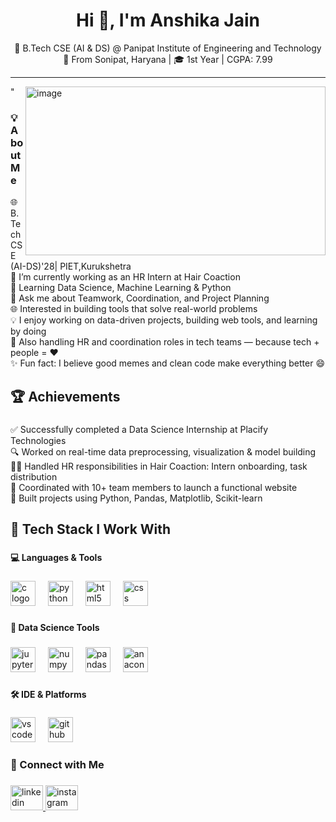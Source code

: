 <h1 align="center">Hi 👋, I'm Anshika Jain</h1>

<p align="center">
  🌱 B.Tech CSE (AI & DS) @ Panipat Institute of Engineering and Technology  
  <br>📍 From Sonipat, Haryana | 🎓 1st Year | CGPA: 7.99
</p>

---
"<img align= "right" width="480" height="270" alt="image" src="https://github.com/user-attachments/assets/f0fa2ff9-9bf9-4ae3-8606-d9610f4bbd09" />


### 💡 About Me
<p align="left">🌐 B.Tech CSE (AI-DS)'28| PIET,Kurukshetra  <br>🔭 I’m currently working as an HR Intern at Hair Coaction<br>🤖 Learning Data Science, Machine Learning & Python<br>💬 Ask me about Teamwork, Coordination, and Project Planning<br>🌐 Interested in building tools that solve real-world problems<br>💡 I enjoy working on data-driven projects, building web tools, and learning by doing  <br>🤝 Also handling HR and coordination roles in tech teams — because tech + people = ❤<br>✨ Fun fact: I believe good memes and clean code make everything better 😄</p>

###

<h2 align="left">🏆 Achievements</h2>

###

<p align="left">✅ Successfully completed a Data Science Internship at Placify Technologies  <br>🔍 Worked on real-time data preprocessing, visualization & model building  <br>👩‍💼 Handled HR responsibilities in Hair Coaction: Intern onboarding, task distribution  <br>🌟 Coordinated with 10+ team members to launch a functional website  <br>🚀 Built projects using Python, Pandas, Matplotlib, Scikit-learn</p>

###

<h2 align="left">🚀 Tech Stack I Work With</h2>

###

<h4 align="left">💻 Languages & Tools</h4>

###

<div align="left">
  <img src="https://cdn.jsdelivr.net/gh/devicons/devicon/icons/c/c-original.svg" height="40" alt="c logo"  />
  <img width="12" />
  <img src="https://cdn.jsdelivr.net/gh/devicons/devicon/icons/python/python-original.svg" height="40" alt="python logo"  />
  <img width="12" />
  <img src="https://cdn.jsdelivr.net/gh/devicons/devicon/icons/html5/html5-original.svg" height="40" alt="html5 logo"  />
  <img width="12" />
  <img src="https://cdn.jsdelivr.net/gh/devicons/devicon/icons/css3/css3-original.svg" height="40" alt="css logo"  />
</div>

###

<h4 align="left">🧠 Data Science Tools</h4>

###

<div align="left">
  <img src="https://cdn.jsdelivr.net/gh/devicons/devicon/icons/jupyter/jupyter-original.svg" height="40" alt="jupyter logo"  />
  <img width="12" />
  <img src="https://cdn.jsdelivr.net/gh/devicons/devicon/icons/numpy/numpy-original.svg" height="40" alt="numpy logo"  />
  <img width="12" />
  <img src="https://cdn.jsdelivr.net/gh/devicons/devicon/icons/pandas/pandas-original.svg" height="40" alt="pandas logo"  />
  <img width="12" />
  <img src="https://cdn.jsdelivr.net/gh/devicons/devicon/icons/anaconda/anaconda-original.svg" height="40" alt="anaconda logo"  />
</div>

###

<h4 align="left">🛠 IDE & Platforms</h4>

###

<div align="left">
  <img src="https://cdn.jsdelivr.net/gh/devicons/devicon/icons/vscode/vscode-original.svg" height="40" alt="vscode logo"  />
  <img width="12" />
  <img src="https://cdn.jsdelivr.net/gh/devicons/devicon/icons/github/github-original.svg" height="40" alt="github logo"  />
</div>

###

<h3 align="left">🤝 Connect with Me</h3>

###

<div align="left">
  <a href="https://www.linkedin.com/in/anshika-jain-b30172346?utm_source=share&utm_campaign=share_via&utm_content=profile&utm_medium=android_app" target="_blank">
    <img src="https://raw.githubusercontent.com/maurodesouza/profile-readme-generator/master/src/assets/icons/social/linkedin/default.svg" width="52" height="40" alt="linkedin logo"  />
  </a>
  <a href="https://www.instagram.com/itzan.shika5?igsh=MTc0Z2FxanAxcTlmNA==" target="_blank">
    <img src="https://raw.githubusercontent.com/maurodesouza/profile-readme-generator/master/src/assets/icons/social/instagram/default.svg" width="52" height="40" alt="instagram logo"  />
  </a>
</div>

###


